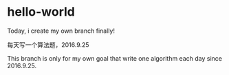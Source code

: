 # hello-world


Today, i create my own branch finally!

每天写一个算法题，2016.9.25

This branch is only for my own goal that write one algorithm each day since 2016.9.25.
